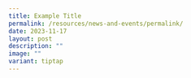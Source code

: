 ```yaml
---
title: Example Title
permalink: /resources/news-and-events/permalink/
date: 2023-11-17
layout: post
description: ""
image: ""
variant: tiptap
---
```

